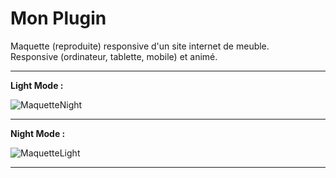# Mon Plugin

Maquette (reproduite) responsive d'un site internet de meuble.<br>
Responsive (ordinateur, tablette, mobile) et animé.

<hr>

**Light Mode :**

![MaquetteNight](Furni/assets/img/maquette_furni_night.png)

<hr>

**Night Mode :**

![MaquetteLight](Furni/assets/img/maquette_furni_light.png)

<hr>
